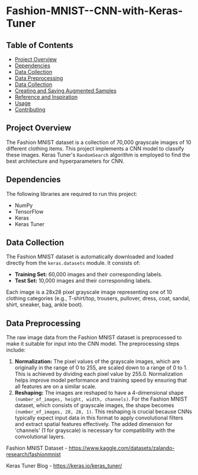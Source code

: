 # Fashion-MNIST--CNN-with-Keras-Tuner

## Table of Contents
- [Project Overview](#project-overview)
- [Dependencies](#dependencies)
- [Data Collection](#data-collection)
- [Data Preprocessing](#data-preprocessing)
- [Data Collection](#data-collection)
- [Creating and Saving Augmented Samples](#creating-and-saving-augmented-samples)
- [Reference and Inspiration](#reference-and-inspiration)
- [Usage](#usage)
- [Contributing](#contributing)

## Project Overview
The Fashion MNIST dataset is a collection of 70,000 grayscale images of 10 different clothing items. This project implements a CNN model to classify these images. Keras Tuner's `RandomSearch` algorithm is employed to find the best architecture and hyperparameters for CNN.

## Dependencies
The following libraries are required to run this project:
- NumPy
- TensorFlow
- Keras
- Keras Tuner

## Data Collection
The Fashion MNIST dataset is automatically downloaded and loaded directly from the `keras.datasets` module. It consists of:
- **Training Set:** 60,000 images and their corresponding labels.
- **Test Set:** 10,000 images and their corresponding labels.

Each image is a 28x28 pixel grayscale image representing one of 10 clothing categories (e.g., T-shirt/top, trousers, pullover, dress, coat, sandal, shirt, sneaker, bag, ankle boot).

## Data Preprocessing
The raw image data from the Fashion MNIST dataset is preprocessed to make it suitable for input into the CNN model. The preprocessing steps include:
1.  **Normalization:** The pixel values of the grayscale images, which are originally in the range of 0 to 255, are scaled down to a range of 0 to 1. This is achieved by dividing each pixel value by 255.0. Normalization helps improve model performance and training speed by ensuring that all features are on a similar scale.
2.  **Reshaping:** The images are reshaped to have a 4-dimensional shape `(number_of_images, height, width, channels)`. For the Fashion MNIST dataset, which consists of grayscale images, the shape becomes `(number_of_images, 28, 28, 1)`. This reshaping is crucial because CNNs typically expect input data in this format to apply convolutional filters and extract spatial features effectively. The added dimension for 'channels' (1 for grayscale) is necessary for compatibility with the convolutional layers.


Fashion MNIST Dataset - https://www.kaggle.com/datasets/zalando-research/fashionmnist

Keras Tuner Blog - https://keras.io/keras_tuner/
